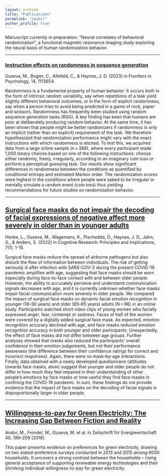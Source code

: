 ```yaml
---
layout: archive
title: "Publications"
permalink: "/pubs/"
author_profile: true
---
```



Manuscript currently in preparation: "Neural correlates of behavioral randomization", a functional magnetic resonance imaging study exploring the neural basis of human randomization behavior.

---

### [Instruction effects on randomness in sequence generation](https://www.frontiersin.org/articles/10.3389/fpsyg.2023.1113654/full)
Guseva, M., Bogler, C., Allefeld, C., & Haynes, J. D. (2023) in Frontiers in Psychology, 14, 1113654.

Randomness is a fundamental property of human behavior. It occurs both in the form of intrinsic random variability, 
say when repetitions of a task yield slightly different behavioral outcomes, or in the form of explicit randomness, say 
when a person tries to avoid being predicted in a game of rock, paper and scissors. Randomness has frequently been studied 
using random sequence generation tasks (RSG). A key finding has been that humans are poor at deliberately producing random behavior. 
At the same time, it has been shown that people might be better randomizers if randomness is only an implicit (rather than an explicit) 
requirement of the task. We therefore hypothesized that randomization performance might vary with the exact instructions with which 
randomness is elicited. To test this, we acquired data from a large online sample (n = 388), where every participant made 1,000 binary 
choices based on one of the following instructions: choose either randomly, freely, irregularly, according to an imaginary coin toss or 
perform a perceptual guessing task. Our results show significant differences in randomness between the conditions as quantified by 
conditional entropy and estimated Markov order. The randomization scores were highest in the conditions where people were asked to be 
irregular or mentally simulate a random event (coin toss) thus yielding recommendations for future studies on randomization behavior.


---
## [Surgical face masks do not impair the decoding of facial expressions of negative affect more severely in older than in younger adults](https://cognitiveresearchjournal.springeropen.com/articles/10.1186/s41235-022-00403-8)

Henke, L., Guseva, M., Wagemans, K., Pischedda, D., Haynes, J. D., Jahn, G., & Anders, S. (2022) in Cognitive Research: Principles and Implications, 7(1), 1-15.

Surgical face masks reduce the spread of airborne pathogens but also disturb the flow of information between individuals. The risk of 
getting seriously ill after infection with SARS-COV-2 during the present COVID-19 pandemic amplifies with age, suggesting that face masks
should be worn especially during face-to-face contact with and between older people. However, the ability to accurately perceive and 
understand communication signals decreases with age, and it is currently unknown whether face masks impair facial communication more 
severely in older people. We compared the impact of surgical face masks on dynamic facial emotion recognition in younger (18–30 years) 
and older (65–85 years) adults (N = 96) in an online study. Participants watched short video clips of young women who facially expressed
anger, fear, contempt or sadness. Faces of half of the women were covered by a digitally added surgical face mask. As expected, emotion 
recognition accuracy declined with age, and face masks reduced emotion recognition accuracy in both younger and older participants.
Unexpectedly, the effect of face masks did not differ between age groups. Further analyses showed that masks also reduced the participants’ 
overall confidence in their emotion judgements, but not their performance awareness (the difference between their confidence ratings for 
correct and incorrect responses). Again, there were no mask-by-age interactions. Finally, data obtained with a newly developed questionnaire
(attitudes towards face masks, atom) suggest that younger and older people do not differ in how much they feel impaired in their
understanding of other people’s emotions by face masks or how useful they find face masks in confining the COVID-19 pandemic. In sum, 
these findings do not provide evidence that the impact of face masks on the decoding of facial signals is disproportionally larger in 
older people.



---
## [Willingness-to-pay for Green Electricity: The Increasing Gap Between Fiction and Reality](https://link.springer.com/article/10.1007/s12398-016-0185-4)

Andor, M., Frondel, M., Guseva, M. et al. in Zeitschrift für Energiewirtschaft 40, 199–209 (2016).

This paper presents evidence on preferences for green electricity, drawing on two stated-preference surveys conducted in 2013
and 2015 among 6000 households. It uncovers a strong contrast between the households – rising general acceptance of supporting 
renewable energy technologies and their shrinking individual willingness-to-pay for green electricity.
